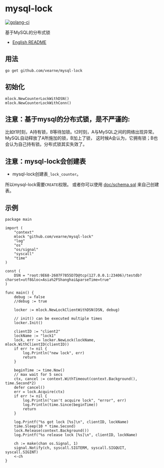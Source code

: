 # mysql-lock

[![golang-ci](https://github.com/vearne/mysql-lock/actions/workflows/golang-ci.yml/badge.svg)](https://github.com/vearne/mysql-lock/actions/workflows/golang-ci.yml)

基于MySQL的分布式锁

* [English README](https://github.com/vearne/mysql-lock/blob/master/README.md)

## 用法
```
go get github.com/vearne/mysql-lock
```

## 初始化
```
mlock.NewCounterLockWithDSN()
mlock.NewCounterLockWithConn()
```

## 注意：基于mysql的分布式锁，是不严谨的:

比如t1时刻，A持有锁，B等待加锁。t2时刻，A与MySQL之间的网络出现异常。
MySQL自动释放了A所施加的锁，B加上了锁，
这时候A会认为，它拥有锁；B也会认为自己持有锁。分布式锁其实失效了。


## 注意：mysql-lock会创建表
* mysql-lock创建表`_lock_counter`。   

所以mysql-lock需要`CREATE`权限。 或者你可以使用 [doc/schema.sql](https://github.com/vearne/mysql-lock/blob/main/doc/schema.sql) 来自己创建表。

## 示例
```
package main

import (
	"context"
	mlock "github.com/vearne/mysql-lock"
	"log"
	"os"
	"os/signal"
	"syscall"
	"time"
)

const (
	DSN = "root:9E68-2607F7855D7D@tcp(127.0.0.1:23406)/testdb?charset=utf8&loc=Asia%2FShanghai&parseTime=true"
)

func main() {
	debug := false
	//debug := true

	locker := mlock.NewLockClientWithDSN(DSN, debug)

	// init() can be executed multiple times
	locker.Init()

	clientID := "client2"
	lockName := "lock1"
	lock, err := locker.NewLock(lockName, mlock.WithClientID(clientID))
	if err != nil {
		log.Println("new lock", err)
		return
	}

	beginTime := time.Now()
	// max wait for 5 secs
	ctx, cancel := context.WithTimeout(context.Background(), time.Second*2)
	defer cancel()
	err = lock.Acquire(ctx)
	if err != nil {
		log.Println("can't acquire lock", "error", err)
		log.Println(time.Since(beginTime))
		return
	}

	log.Printf("%s got lock [%s]\n", clientID, lockName)
	time.Sleep(10 * time.Second)
	lock.Release(context.Background())
	log.Printf("%s release lock [%s]\n", clientID, lockName)

	ch := make(chan os.Signal, 1)
	signal.Notify(ch, syscall.SIGTERM, syscall.SIGQUIT, syscall.SIGINT)
	<-ch
}
```
